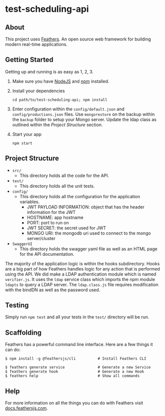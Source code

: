 # test-scheduling-api

## About

This project uses [Feathers](http://feathersjs.com). An open source web framework for building modern real-time applications.

## Getting Started

Getting up and running is as easy as 1, 2, 3.

1. Make sure you have [NodeJS](https://nodejs.org/) and [npm](https://www.npmjs.com/) installed.
2. Install your dependencies

    ```
    cd path/to/test-scheduling-api; npm install
    ```

3. Enter configuration within the `config/default.json` and `config/productions.json` files. Use `mongorestore` on the backup within the `backup` folder to setup your Mongo server. Update the ldap class as outlined within the *Project Structure* section.

4. Start your app

    ```
    npm start
    ```

## Project Structure
- `src/`
    - This directory holds all the code for the API.
- `test/`
    - This directory holds all the unit tests.
- `config/`
    - This directory holds all the configuration for the application variables.
        - JWT PAYLOAD INFORMATION: object that has the header information for the JWT
        - HOSTNAME: app hostname
        - PORT: port to run on
        - JWT SECRET: the secret used for JWT
        - MONGO URI: the mongodb uri used to connect to the mongo server/cluster
- `SwaggerUI`
    - This directory holds the swagger yaml file as well as an HTML page for the API documentation.

The majority of the application logic is within the hooks subdirectory. Hooks are a big part of how Feathers handles logic for any action that is performed using the API. We did make a LDAP authentication module which is named `verifier.js`. It uses the `ldap` service class which imports the npm module `ldapts` to query a LDAP server. The `ldap.class.js` file requires modification with the bindDN as well as the password used.

## Testing

Simply run `npm test` and all your tests in the `test/` directory will be run.

## Scaffolding

Feathers has a powerful command line interface. Here are a few things it can do:

```
$ npm install -g @feathersjs/cli          # Install Feathers CLI

$ feathers generate service               # Generate a new Service
$ feathers generate hook                  # Generate a new Hook
$ feathers help                           # Show all commands
```

## Help

For more information on all the things you can do with Feathers visit [docs.feathersjs.com](http://docs.feathersjs.com).

